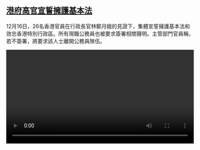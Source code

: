 <!--1608119643000-->
[港府高官宣誓擁護基本法](https://www.dw.com/zh/%E6%B8%AF%E5%BA%9C%E9%AB%98%E5%AE%98%E5%AE%A3%E8%AA%93%E6%93%81%E8%AD%B7%E5%9F%BA%E6%9C%AC%E6%B3%95/a-55958620)
------

<p>12月16日，26名香港官員在行政長官林鄭月娥的見證下，集體宣誓擁護基本法和效忠香港特別行政區。所有現職公務員也被要求簽署相關聲明。主管部門官員稱，若不簽署，將要求該人士離開公務員隊伍。</small></p><video src="https://tvdownloaddw-a.akamaihd.net/dwtv_video/flv/vdt_zh/2020/bchi201216_001_78fa4bchi_201216_hongkong_sd_sor.mp4" controls style="width:100%"></video>
